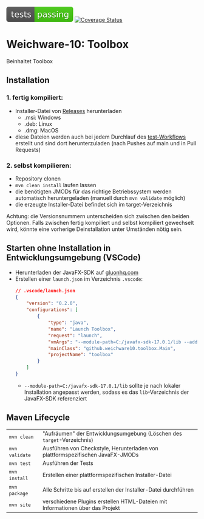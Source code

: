 ![test status](.github/badges/tests.svg)
[![Coverage Status](https://coveralls.io/repos/github/weichware10/toolbox/badge.svg)](https://coveralls.io/github/weichware10/toolbox)
# Weichware-10: Toolbox

Beinhaltet Toolbox

## Installation
### 1. fertig kompiliert:
- Installer-Datei von [Releases](https://github.com/weichware10/toolbox/releases) herunterladen
    - .msi: Windows
    - .deb: Linux
    - .dmg: MacOS
- diese Dateien werden auch bei jedem Durchlauf des [test-Workflows](https://github.com/weichware10/toolbox/actions/workflows/tests.yaml) erstellt und sind dort herunterzuladen (nach Pushes auf main und in Pull Requests)

### 2. selbst kompilieren:
- Repository clonen
- `mvn clean install` laufen lassen
- die benötigten JMODs für das richtige Betriebssystem werden automatisch heruntergeladen (manuell durch `mvn validate` möglich)
- die erzeugte Installer-Datei befindet sich im target-Verzeichnis

Achtung: die Versionsnummern unterscheiden sich zwischen den beiden Optionen. Falls zwischen fertig kompiliert und selbst kompiliert gewechselt wird, könnte eine vorherige Deinstallation unter Umständen nötig sein.

## Starten ohne Installation in Entwicklungsumgebung (VSCode)
- Herunterladen der JavaFX-SDK auf [gluonhq.com](https://gluonhq.com/products/javafx/)
- Erstellen einer `launch.json` im Verzeichnis `.vscode`:
    ```json
    // .vscode/launch.json
    {
        "version": "0.2.0",
        "configurations": [
            {
                "type": "java",
                "name": "Launch Toolbox",
                "request": "launch",
                "vmArgs": "--module-path=C:/javafx-sdk-17.0.1/lib --add-modules=javafx.controls --add-modules=javafx.fxml",
                "mainClass": "github.weichware10.toolbox.Main",
                "projectName": "toolbox"
            }
        ]
    }
    ```
    - `--module-path=C:/javafx-sdk-17.0.1/lib` sollte je nach lokaler Installation angepasst werden, sodass es das `lib`-Verzeichnis der JavaFX-SDK referenziert

## Maven Lifecycle
|                |                                                                                |
| -------------- | ------------------------------------------------------------------------------ |
| `mvn clean`    | "Aufräumen" der Entwicklungsumgebung (Löschen des `target`-Verzeichnis)        |
| `mvn validate` | Ausführen von Checkstyle, Herunterladen von plattformspezifischen JavaFX-JMODs |
| `mvn test`     | Ausführen der Tests                                                            |
| `mvn install`  | Erstellen einer plattformspezifischen Installer-Datei                          |
| `mvn package`  | Alle Schritte bis auf erstellen der Installer-Datei durchführen                |
| `mvn site`     | verschiedene Plugins erstellen HTML-Dateien mit Informationen über das Projekt |
